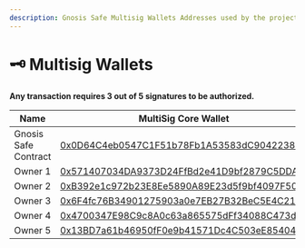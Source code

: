 ```yaml
---
description: Gnosis Safe Multisig Wallets Addresses used by the project
---
```


# 🗝️ Multisig Wallets

**Any transaction requires 3 out of 5 signatures to be authorized.**

| Name                 | MultiSig Core Wallet                                                                                                                        | MultiSig Funds Wallet                                                                                                                       |
| -------------------- | ------------------------------------------------------------------------------------------------------------------------------------------- | ------------------------------------------------------------------------------------------------------------------------------------------- |
| Gnosis Safe Contract | [0x0D64C4eb0547C1F51b78Fb1A53583dC9042238C0](https://app.safe.global/settings/setup?safe=zksync:0x0D64C4eb0547C1F51b78Fb1A53583dC9042238C0) | [0xF1802d9a70Bdc6F6EffD65d44b33226eE0E6A821](https://app.safe.global/settings/setup?safe=zksync:0xF1802d9a70Bdc6F6EffD65d44b33226eE0E6A821) |
| Owner 1              | [0x571407034DA9373D24FfBd2e41D9bf2879C5DDAb](https://era.zksync.network/address/0x571407034DA9373D24FfBd2e41D9bf2879C5DDAb)                 | [0x571407034DA9373D24FfBd2e41D9bf2879C5DDAb](https://era.zksync.network/address/0x571407034DA9373D24FfBd2e41D9bf2879C5DDAb)                 |
| Owner 2              | [0xB392e1c972b23E8Ee5890A89E23d5f9bf4097F50](https://era.zksync.network/address/0xB392e1c972b23E8Ee5890A89E23d5f9bf4097F50)                 | [0x5Ae21aF1D601E559700F15f19F464Ade021F6eb7](https://era.zksync.network/address/0x5Ae21aF1D601E559700F15f19F464Ade021F6eb7)                 |
| Owner 3              | [0x6F4fc76B34901275903a0e7EB27B32BeC5E4C215](https://era.zksync.network/address/0x6F4fc76B34901275903a0e7EB27B32BeC5E4C215)                 | [0x6F4fc76B34901275903a0e7EB27B32BeC5E4C215](https://era.zksync.network/address/0x6F4fc76B34901275903a0e7EB27B32BeC5E4C215)                 |
| Owner 4              | [0x4700347E98C9c8A0c63a865575dFf34088C473d5](https://era.zksync.network/address/0x4700347E98C9c8A0c63a865575dFf34088C473d5)                 | [0x4700347E98C9c8A0c63a865575dFf34088C473d5](https://era.zksync.network/address/0x4700347E98C9c8A0c63a865575dFf34088C473d5)                 |
| Owner 5              | [0x13BD7a61b46950fF0e9b41571Dc4C503eE854042](https://era.zksync.network/address/0x13BD7a61b46950fF0e9b41571Dc4C503eE854042)                 | [0x13BD7a61b46950fF0e9b41571Dc4C503eE854042](https://era.zksync.network/address/0x13BD7a61b46950fF0e9b41571Dc4C503eE854042)                 |
